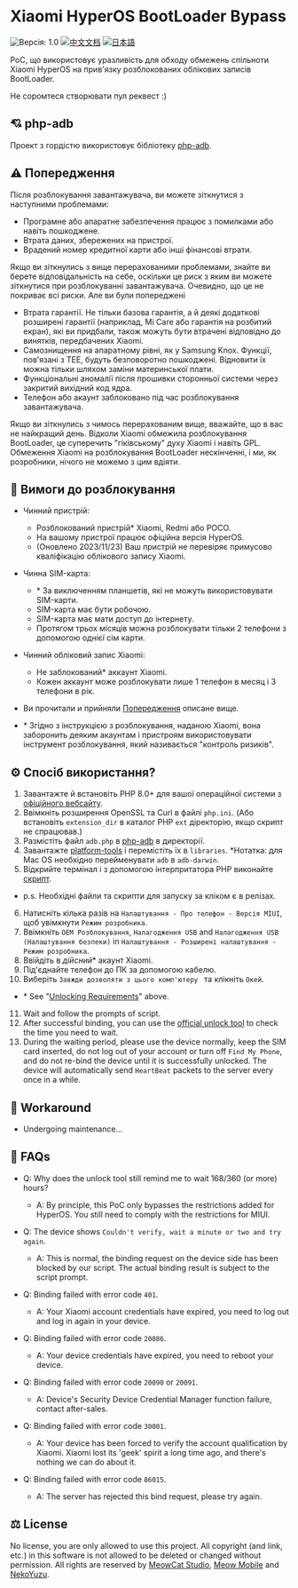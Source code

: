 # Xiaomi HyperOS BootLoader Bypass

![Версія: 1.0](https://img.shields.io/badge/Version-1.0-brightgreen?style=for-the-badge) [![中文文档](https://img.shields.io/badge/中文文档-brightgreen?style=for-the-badge)](README-zh.md) [![日本語](https://img.shields.io/badge/日本語-brightgreen?style=for-the-badge)](README-ja.md)

PoC, що використовує уразливість для обходу обмежень спільноти Xiaomi HyperOS на прив'язку розблокованих облікових записів BootLoader.

Не соромтеся створювати пул реквест :)

## 💘 php-adb

Проект з гордістю використовує бібліотеку [php-adb](https://github.com/MlgmXyysd/php-adb).

## ⚠️ Попередження

Після розблокування завантажувача, ви можете зіткнутися з наступними проблемами:

- Програмне або апаратне забезпечення працює з помилками або навіть пошкоджене.
- Втрата даних, збережених на пристрої.
- Врадений номер кредитної карти або інші фінансові втрати.

Якщо ви зіткнулись з вище перерахованими проблемами, знайте ви берете відповідальність на себе, оскільки це риск з яким ви можете зіткнутися при розблокуванні завантажувача. Очевидно, що це не покриває всі риски. Але ви були попереджені 

- Втрата гарантії. Не тільки базова гарантія, а й деякі додаткові розширені гарантії (наприклад, Mi Care або гарантія на розбитий екран), які ви придбали, також можуть бути втрачені відповідно до винятків, передбачених Xiaomi.
- Самознищення на апаратному рівні, як у Samsung Knox. Функції, пов'язані з TEE, будуть безповоротно пошкоджені. Відновити їх можна тільки шляхом заміни материнської плати.
- Функціональні аномалії після прошивки сторонньої системи через закритий вихідний код ядра.
- Телефон або акаунт заблоковано під час розблокування завантажувача.

Якщо ви зіткнулись з чимось перерахованим вище, вважайте, що в вас не найкращий день. Відколи Xiaomi обмежила розблокування BootLoader, це суперечить "гіківському" духу Xiaomi і навіть GPL. Обмеження Xiaomi на розблокування BootLoader нескінченні, і ми, як розробники, нічого не можемо з цим вдіяти.

## 📲 Вимоги до розблокування

- Чинний пристрій:
  - Розблокований пристрій\* Xiaomi, Redmi або POCO.
  - На вашому пристрої працює офіційна версія HyperOS. 
  - (Оновлено 2023/11/23) Ваш пристрій не перевіряє примусово кваліфікацію облікового запису Xiaomi.
- Чинна SIM-карта:
  - \* За виключенням планшетів, які не можуть використовувати SIM-карти.
  - SIM-карта має бути робочою.
  - SIM-карта має мати доступ до інтернету.
  - Протягом трьох місяців можна розблокувати тільки 2 телефони з допомогою однієї сім карти.
- Чинний обліковий запис Xiaomi:
  - Не заблокований\* аккаунт Xiaomi.
  - Кожен аккаунт може розблокувати лише 1 телефон в месяц і 3 телефони в рік.
- Ви прочитали и прийняли [Попередження](#%EF%B8%8F-warning) описане вище.

- \*  Згідно з інструкцією з розблокування, наданою Xiaomi, вона заборонить деяким акаунтам і пристроям використовувати інструмент розблокування, який називається "контроль ризиків".

## ⚙️ Спосіб використання?

1. Завантажте й встановіть PHP 8.0+ для вашої операційної системи з [офіційного вебсайту](https://www.php.net/downloads).
2. Ввімкніть розширення OpenSSL та Curl в файлі `php.ini`. (Або встановіть `extension_dir` в каталог PHP `ext` діректорію, якщо скрипт не спрацював.)
3. Размістіть файл `adb.php` в [php-adb](https://github.com/MlgmXyysd/php-adb) в директорії.
4. Завантажте [platform-tools](https://developer.android.com/studio/releases/platform-tools) і перемістіть їх в `libraries`. *Нотатка: для Mac OS необхідно перейменувати `adb` в `adb-darwin`.
5. Відкрийте термінал і з допомогою інтерпритатора PHP виконайте [скрипт](../bypass.php).

- p.s. Необхідні файли та скрипти для запуску за кліком є в релізах.

6. Натисніть кілька разів на `Налаштування - Про телефон - Версія MIUI`, щоб увімкнути `Режим розробника`.
7. Ввімкніть `OEM Розблокування`, `Налагодження USB` and `Налагодження USB (Налаштування безпеки)` in `Налаштування - Розширені налаштування - Режим розробника`.
8. Ввійдіть в _дійсний_\* акаунт Xiaomi.
9. Під'єднайте телефон до ПК за допомогою кабелю.
10. Виберіть `Завжди дозволяти з цього комп'ютеру ` та клікніть `Oкей`.

- \* See "[Unlocking Requirements](#-Unlocking-requirements)" above.

11. Wait and follow the prompts of script.
12. After successful binding, you can use the [official unlock tool](https://en.miui.com/unlock/index.html) to check the time you need to wait.
13. During the waiting period, please use the device normally, keep the SIM card inserted, do not log out of your account or turn off `Find My Phone`, and do not re-bind the device until it is successfully unlocked. The device will automatically send `HeartBeat` packets to the server every once in a while.

## 📖 Workaround

- Undergoing maintenance...

## 🔖 FAQs

- Q: Why does the unlock tool still remind me to wait 168/360 (or more) hours?
  - A: By principle, this PoC only bypasses the restrictions added for HyperOS. You still need to comply with the restrictions for MIUI.

- Q: The device shows `Couldn't verify, wait a minute or two and try again`.
  - A: This is normal, the binding request on the device side has been blocked by our script. The actual binding result is subject to the script prompt.

- Q: Binding failed with error code `401`.
  - A: Your Xiaomi account credentials have expired, you need to log out and log in again in your device.

- Q: Binding failed with error code `20086`.
  - A: Your device credentials have expired, you need to reboot your device.

- Q: Binding failed with error code `20090` or `20091`.
  - A: Device's Security Device Credential Manager function failure, contact after-sales.

- Q: Binding failed with error code `30001`.
  - A: Your device has been forced to verify the account qualification by Xiaomi. Xiaomi lost its 'geek' spirit a long time ago, and there's nothing we can do about it.

- Q: Binding failed with error code `86015`.
  - A: The server has rejected this bind request, please try again.

## ⚖️ License

No license, you are only allowed to use this project. All copyright (and link, etc.) in this software is not allowed to be deleted or changed without permission. All rights are reserved by [MeowCat Studio](https://github.com/MeowCat-Studio), [Meow Mobile](https://github.com/Meow-Mobile) and [NekoYuzu](https://github.com/MlgmXyysd).
